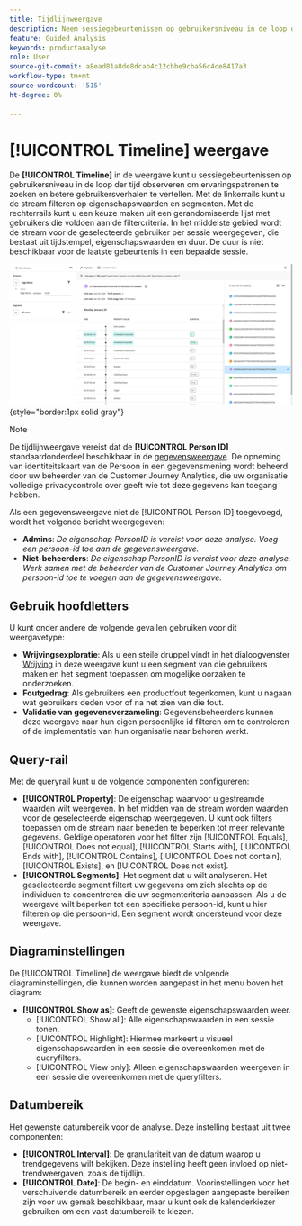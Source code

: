 ```yaml
---
title: Tijdlijnweergave
description: Neem sessiegebeurtenissen op gebruikersniveau in de loop der tijd waar om ervaringspatronen te zoeken.
feature: Guided Analysis
keywords: productanalyse
role: User
source-git-commit: a8ead81a8de8dcab4c12cbbe9cba56c4ce8417a3
workflow-type: tm+mt
source-wordcount: '515'
ht-degree: 0%

---
```


# [!UICONTROL Timeline] weergave

De **[!UICONTROL Timeline]** in de weergave kunt u sessiegebeurtenissen op gebruikersniveau in de loop der tijd observeren om ervaringspatronen te zoeken en betere gebruikersverhalen te vertellen. Met de linkerrails kunt u de stream filteren op eigenschapswaarden en segmenten. Met de rechterrails kunt u een keuze maken uit een gerandomiseerde lijst met gebruikers die voldoen aan de filtercriteria. In het middelste gebied wordt de stream voor de geselecteerde gebruiker per sessie weergegeven, die bestaat uit tijdstempel, eigenschapswaarden en duur. De duur is niet beschikbaar voor de laatste gebeurtenis in een bepaalde sessie.

![Tijdlijnscreenshot](../assets/timeline.png){style="border:1px solid gray"}

>[!NOTE]
>
>De tijdlijnweergave vereist dat de **[!UICONTROL Person ID]** standaardonderdeel beschikbaar in de [gegevensweergave](/help/data-views/component-reference.md#optional). De opneming van identiteitskaart van de Persoon in een gegevensmening wordt beheerd door uw beheerder van de Customer Journey Analytics, die uw organisatie volledige privacycontrole over geeft wie tot deze gegevens kan toegang hebben.

Als een gegevensweergave niet de [!UICONTROL Person ID] toegevoegd, wordt het volgende bericht weergegeven:

* **Admins**: *De eigenschap PersonID is vereist voor deze analyse. Voeg een persoon-id toe aan de gegevensweergave.*
* **Niet-beheerders**: *De eigenschap PersonID is vereist voor deze analyse. Werk samen met de beheerder van de Customer Journey Analytics om persoon-id toe te voegen aan de gegevensweergave.*

## Gebruik hoofdletters

U kunt onder andere de volgende gevallen gebruiken voor dit weergavetype:

* **Wrijvingsexploratie**: Als u een steile druppel vindt in het dialoogvenster [Wrijving](friction.md) in deze weergave kunt u een segment van die gebruikers maken en het segment toepassen om mogelijke oorzaken te onderzoeken.
* **Foutgedrag**: Als gebruikers een productfout tegenkomen, kunt u nagaan wat gebruikers deden voor of na het zien van die fout.
* **Validatie van gegevensverzameling**: Gegevensbeheerders kunnen deze weergave naar hun eigen persoonlijke id filteren om te controleren of de implementatie van hun organisatie naar behoren werkt.

## Query-rail

Met de queryrail kunt u de volgende componenten configureren:

* **[!UICONTROL Property]**: De eigenschap waarvoor u gestreamde waarden wilt weergeven. In het midden van de stream worden waarden voor de geselecteerde eigenschap weergegeven. U kunt ook filters toepassen om de stream naar beneden te beperken tot meer relevante gegevens. Geldige operatoren voor het filter zijn [!UICONTROL Equals], [!UICONTROL Does not equal], [!UICONTROL Starts with], [!UICONTROL Ends with], [!UICONTROL Contains], [!UICONTROL Does not contain], [!UICONTROL Exists], en [!UICONTROL Does not exist].
* **[!UICONTROL Segments]**: Het segment dat u wilt analyseren. Het geselecteerde segment filtert uw gegevens om zich slechts op de individuen te concentreren die uw segmentcriteria aanpassen. Als u de weergave wilt beperken tot een specifieke persoon-id, kunt u hier filteren op die persoon-id. Eén segment wordt ondersteund voor deze weergave.

## Diagraminstellingen

De [!UICONTROL Timeline] de weergave biedt de volgende diagraminstellingen, die kunnen worden aangepast in het menu boven het diagram:

* **[!UICONTROL Show as]**: Geeft de gewenste eigenschapswaarden weer.
   * [!UICONTROL Show all]: Alle eigenschapswaarden in een sessie tonen.
   * [!UICONTROL Highlight]: Hiermee markeert u visueel eigenschapswaarden in een sessie die overeenkomen met de queryfilters.
   * [!UICONTROL View only]: Alleen eigenschapswaarden weergeven in een sessie die overeenkomen met de queryfilters.

## Datumbereik

Het gewenste datumbereik voor de analyse. Deze instelling bestaat uit twee componenten:

* **[!UICONTROL Interval]**: De granulariteit van de datum waarop u trendgegevens wilt bekijken. Deze instelling heeft geen invloed op niet-trendweergaven, zoals de tijdlijn.
* **[!UICONTROL Date]**: De begin- en einddatum. Voorinstellingen voor het verschuivende datumbereik en eerder opgeslagen aangepaste bereiken zijn voor uw gemak beschikbaar, maar u kunt ook de kalenderkiezer gebruiken om een vast datumbereik te kiezen.
